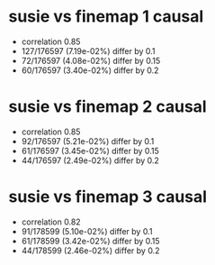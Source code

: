 # susie vs finemap  1 causal

- correlation 0.85
- 127/176597 (7.19e-02%) differ by 0.1
- 72/176597 (4.08e-02%) differ by 0.15
- 60/176597 (3.40e-02%) differ by 0.2


# susie vs finemap  2 causal

- correlation 0.85
- 92/176597 (5.21e-02%) differ by 0.1
- 61/176597 (3.45e-02%) differ by 0.15
- 44/176597 (2.49e-02%) differ by 0.2


# susie vs finemap  3 causal

- correlation 0.82
- 91/178599 (5.10e-02%) differ by 0.1
- 61/178599 (3.42e-02%) differ by 0.15
- 44/178599 (2.46e-02%) differ by 0.2


